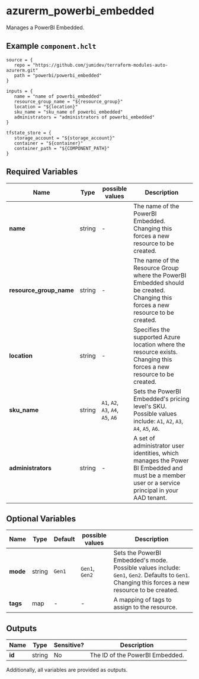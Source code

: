 # azurerm_powerbi_embedded

Manages a PowerBI Embedded.

## Example `component.hclt`

```hcl
source = {
   repo = "https://github.com/jumidev/terraform-modules-auto-azurerm.git"   
   path = "powerbi/powerbi_embedded"   
}

inputs = {
   name = "name of powerbi_embedded"   
   resource_group_name = "${resource_group}"   
   location = "${location}"   
   sku_name = "sku_name of powerbi_embedded"   
   administrators = "administrators of powerbi_embedded"   
}

tfstate_store = {
   storage_account = "${storage_account}"   
   container = "${container}"   
   container_path = "${COMPONENT_PATH}"   
}

```

## Required Variables

| Name | Type |  possible values |  Description |
| ---- | --------- |  ----------- | ----------- |
| **name** | string |  -  |  The name of the PowerBI Embedded. Changing this forces a new resource to be created. | 
| **resource_group_name** | string |  -  |  The name of the Resource Group where the PowerBI Embedded should be created. Changing this forces a new resource to be created. | 
| **location** | string |  -  |  Specifies the supported Azure location where the resource exists. Changing this forces a new resource to be created. | 
| **sku_name** | string |  `A1`, `A2`, `A3`, `A4`, `A5`, `A6`  |  Sets the PowerBI Embedded's pricing level's SKU. Possible values include: `A1`, `A2`, `A3`, `A4`, `A5`, `A6`. | 
| **administrators** | string |  -  |  A set of administrator user identities, which manages the Power BI Embedded and must be a member user or a service principal in your AAD tenant. | 

## Optional Variables

| Name | Type |  Default  |  possible values |  Description |
| ---- | --------- |  ----------- | ----------- | ----------- |
| **mode** | string |  `Gen1`  |  `Gen1`, `Gen2`  |  Sets the PowerBI Embedded's mode. Possible values include: `Gen1`, `Gen2`. Defaults to `Gen1`. Changing this forces a new resource to be created. | 
| **tags** | map |  -  |  -  |  A mapping of tags to assign to the resource. | 



## Outputs

| Name | Type | Sensitive? | Description |
| ---- | ---- | --------- | --------- |
| **id** | string | No  | The ID of the PowerBI Embedded. | 

Additionally, all variables are provided as outputs.
